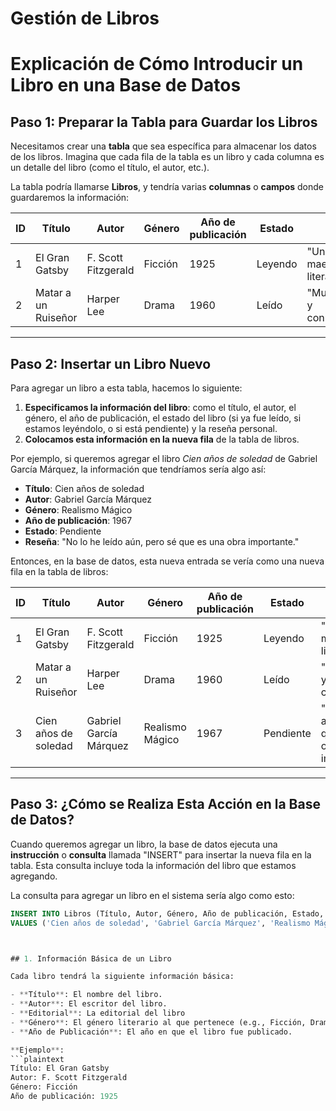# Gestión de Libros
# Explicación de Cómo Introducir un Libro en una Base de Datos

## Paso 1: Preparar la Tabla para Guardar los Libros

Necesitamos crear una **tabla** que sea específica para almacenar los datos de los libros. Imagina que cada fila de la tabla es un libro y cada columna es un detalle del libro (como el título, el autor, etc.).

La tabla podría llamarse **Libros**, y tendría varias **columnas** o **campos** donde guardaremos la información:

| ID  | Título              | Autor              | Género        | Año de publicación | Estado   | Reseña                               |
|-----|---------------------|--------------------|---------------|--------------------|----------|-----------------------------------   |
| 1   | El Gran Gatsby      | F. Scott Fitzgerald| Ficción       | 1925               | Leyendo  | "Una obra maestra de la literatura." |
| 2   | Matar a un Ruiseñor | Harper Lee         | Drama         | 1960               | Leído    | "Muy emotiva y conmovedora."         |

---

## Paso 2: Insertar un Libro Nuevo

Para agregar un libro a esta tabla, hacemos lo siguiente:

1. **Especificamos la información del libro**: como el título, el autor, el género, el año de publicación, el estado del libro (si ya fue leído, si estamos leyéndolo, o si está pendiente) y la reseña personal.
2. **Colocamos esta información en la nueva fila** de la tabla de libros.

Por ejemplo, si queremos agregar el libro *Cien años de soledad* de Gabriel García Márquez, la información que tendríamos sería algo así:

- **Título**: Cien años de soledad
- **Autor**: Gabriel García Márquez
- **Género**: Realismo Mágico
- **Año de publicación**: 1967
- **Estado**: Pendiente
- **Reseña**: "No lo he leído aún, pero sé que es una obra importante."

Entonces, en la base de datos, esta nueva entrada se vería como una nueva fila en la tabla de libros:

| ID  | Título                  | Autor                        | Género            | Año de publicación | Estado    | Reseña                                                   |
|-----|-------------------------|------------------------------|-------------------|--------------------|-----------|----------------------------------------------------------|
| 1   | El Gran Gatsby          | F. Scott Fitzgerald          | Ficción           | 1925               | Leyendo   | "Una obra maestra de la literatura."                     |
| 2   | Matar a un Ruiseñor     | Harper Lee                   | Drama             | 1960               | Leído     | "Muy emotiva y conmovedora."                             |
| 3   | Cien años de soledad    | Gabriel García Márquez       | Realismo Mágico  | 1967               | Pendiente | "No lo he leído aún, pero sé que es una obra importante." |

---

## Paso 3: ¿Cómo se Realiza Esta Acción en la Base de Datos?

Cuando queremos agregar un libro, la base de datos ejecuta una **instrucción** o **consulta** llamada "INSERT" para insertar la nueva fila en la tabla. Esta consulta incluye toda la información del libro que estamos agregando.

La consulta para agregar un libro en el sistema sería algo como esto:

```sql
INSERT INTO Libros (Título, Autor, Género, Año de publicación, Estado, Reseña) 
VALUES ('Cien años de soledad', 'Gabriel García Márquez', 'Realismo Mágico', 1967, 'Pendiente', 'No lo he leído aún, pero sé que es una obra importante.');



## 1. Información Básica de un Libro

Cada libro tendrá la siguiente información básica:

- **Título**: El nombre del libro.
- **Autor**: El escritor del libro.
- **Editorial**: La editorial del libro
- **Género**: El género literario al que pertenece (e.g., Ficción, Drama, Ciencia Ficción).
- **Año de Publicación**: El año en que el libro fue publicado.

**Ejemplo**:
```plaintext
Título: El Gran Gatsby
Autor: F. Scott Fitzgerald
Género: Ficción
Año de publicación: 1925
